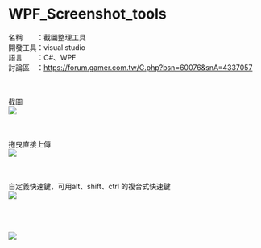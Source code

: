 # WPF_Screenshot_tools

名稱　　：截圖整理工具<br>
開發工具：visual studio<br>
語言　　：C#、WPF<br>
討論區　：https://forum.gamer.com.tw/C.php?bsn=60076&snA=4337057

<br><br>
截圖<br>
<img src="https://i.imgur.com/xMk5U26.gif">

<br><br>
拖曳直接上傳<br>
<img src="https://i.imgur.com/nZORCMo.gif">

<br><br>
自定義快速鍵，可用alt、shift、ctrl 的複合式快速鍵<br>
<img src="https://truth.bahamut.com.tw/s01/201712/10e7dda020b758628198d5e4281f7c5c.JPG">

<br><br><br>
<img src="https://truth.bahamut.com.tw/s01/201712/b66cc89adf8ed3c8c56169e80c8d55bf.PNG">
